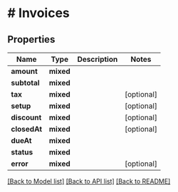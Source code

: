 # # Invoices

## Properties

Name | Type | Description | Notes
------------ | ------------- | ------------- | -------------
**amount** | **mixed** |  |
**subtotal** | **mixed** |  |
**tax** | **mixed** |  | [optional]
**setup** | **mixed** |  | [optional]
**discount** | **mixed** |  | [optional]
**closedAt** | **mixed** |  | [optional]
**dueAt** | **mixed** |  |
**status** | **mixed** |  |
**error** | **mixed** |  | [optional]

[[Back to Model list]](../../README.md#models) [[Back to API list]](../../README.md#endpoints) [[Back to README]](../../README.md)
